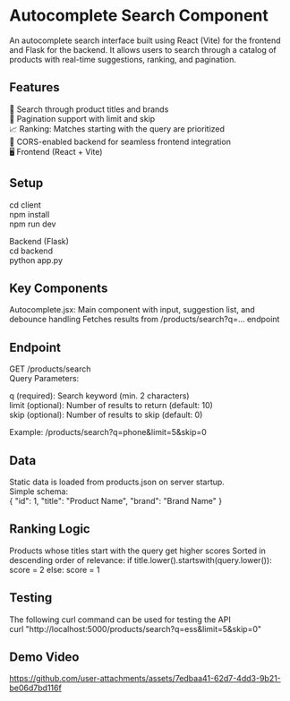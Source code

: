 # Autocomplete Search Component

An autocomplete search interface built using React (Vite) for the frontend and Flask for the backend. It allows users to search through a catalog of products with real-time suggestions, ranking, and pagination.

## Features

🔎 Search through product titles and brands \
📄 Pagination support with limit and skip \
📈 Ranking: Matches starting with the query are prioritized \
🔄 CORS-enabled backend for seamless frontend integration \
🖥️ Frontend (React + Vite)


## Setup
cd client \
npm install \
npm run dev 

Backend (Flask) \
cd backend \
python app.py 

## Key Components
Autocomplete.jsx: Main component with input, suggestion list, and debounce handling
Fetches results from /products/search?q=... endpoint

## Endpoint
GET /products/search \
Query Parameters: 

q (required): Search keyword (min. 2 characters) \
limit (optional): Number of results to return (default: 10) \
skip (optional): Number of results to skip (default: 0) 

Example:
/products/search?q=phone&limit=5&skip=0

## Data

Static data is loaded from products.json on server startup.\
Simple schema:\
{
  "id": 1,
  "title": "Product Name",
  "brand": "Brand Name"
}

## Ranking Logic
Products whose titles start with the query get higher scores
Sorted in descending order of relevance:
if title.lower().startswith(query.lower()):
    score = 2
else:
    score = 1

## Testing
The following curl command can be used for testing the API \
curl "http://localhost:5000/products/search?q=ess&limit=5&skip=0"




## Demo Video

https://github.com/user-attachments/assets/7edbaa41-62d7-4dd3-9b21-be06d7bd116f



